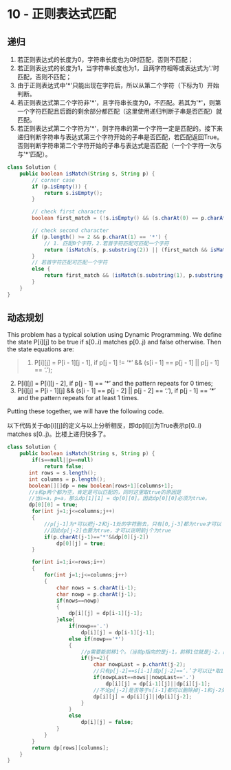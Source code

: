 # 10 - 正则表达式匹配



## 递归

1. 若正则表达式的长度为0，字符串长度也为0时匹配，否则不匹配；
2. 若正则表达式的长度为1，当字符串长度也为1，且两字符相等或表达式为'.'时匹配，否则不匹配；
3. 由于正则表达式中'\*'只能出现在字符后，所以从第二个字符（下标为1）开始判断。
4. 若正则表达式第二个字符非'\*'，且字符串长度为0，不匹配。若其为'\*'，则第一个字符匹配且后面的剩余部分都匹配（这里使用递归判断子串是否匹配）就匹配。
5. 若正则表达式第二个字符为'\*'，则字符串的第一个字符一定是匹配的。接下来递归判断字符串与表达式第三个字符开始的子串是否匹配，若匹配返回True。否则判断字符串第二个字符开始的子串与表达式是否匹配（一个个字符一次与与'\*'匹配）。


```java
class Solution {
    public boolean isMatch(String s, String p) {
        // corner case
        if (p.isEmpty()) {
            return s.isEmpty();
        }

        // check first character
        boolean first_match = (!s.isEmpty() && (s.charAt(0) == p.charAt(0) || p.charAt(0) == '.'));

        // check second character
        if (p.length() >= 2 && p.charAt(1) == '*') {
            // 1. 匹配0个字符，2.若首字符匹配可匹配一个字符
            return (isMatch(s, p.substring(2)) || (first_match && isMatch(s.substring(1), p)));
        } 
        // 若首字符匹配可匹配一个字符
        else {
            return first_match && (isMatch(s.substring(1), p.substring(1)));
        }
    }
}
```


## 动态规划

This problem has a typical solution using Dynamic Programming. We define the state P[i][j] to be true if s[0..i) matches p[0..j) and false otherwise. Then the state equations are: 
>1. P[i][j] = P[i - 1][j - 1], if p[j - 1] != ‘\*’ && (s[i - 1] == p[j - 1] || p[j - 1] == ‘.’); 
2. P[i][j] = P[i][j - 2], if p[j - 1] == ‘\*’ and the pattern repeats for 0 times; 
3. P[i][j] = P[i - 1][j] && (s[i - 1] == p[j - 2] || p[j - 2] == ‘.’), if p[j - 1] == ‘\*’ and the pattern repeats for at least 1 times. 

Putting these together, we will have the following code.

以下代码关于dp[i][j]的定义与以上分析相反，即dp[i][j]为True表示p[0..i) matches s[0..j)。比楼上递归快多了。

```java
class Solution {
    public boolean isMatch(String s, String p) {
        if(s==null||p==null)
            return false;
       int rows = s.length();
       int columns = p.length();
       boolean[][]dp = new boolean[rows+1][columns+1];
       //s和p两个都为空，肯定是可以匹配的，同时这里取true的原因是
       //当s=a，p=a，那么dp[1][1] = dp[0][0]。因此dp[0][0]必须为true。
       dp[0][0] = true;
        for(int j=1;j<=columns;j++)
        {   
            //p[j-1]为*可以把j-2和j-1处的字符删去，只有[0,j-3]都为true才可以
            //因此dp[j-2]也要为true，才可以说明前j个为true
            if(p.charAt(j-1)=='*'&&dp[0][j-2])
                dp[0][j] = true;
        }

        for(int i=1;i<=rows;i++)
        {
            for(int j=1;j<=columns;j++)
            {
                char nows = s.charAt(i-1);
                char nowp = p.charAt(j-1);
                if(nows==nowp)
                {
                    dp[i][j] = dp[i-1][j-1];
                }else{
                    if(nowp=='.')
                        dp[i][j] = dp[i-1][j-1];
                    else if(nowp=='*')
                    {
                        //p需要能前移1个。（当前p指向的是j-1，前移1位就是j-2，因此为j>=2）
                        if(j>=2){
                            char nowpLast = p.charAt(j-2);
                            //只有p[j-2]==s[i-1]或p[j-2]==‘.’才可以让*取1个或者多个字符：
                            if(nowpLast==nows||nowpLast=='.')
                                dp[i][j] = dp[i-1][j]||dp[i][j-1];
                            //不论p[j-2]是否等于s[i-1]都可以删除掉j-1和j-2处字符：
                            dp[i][j] = dp[i][j]||dp[i][j-2];
                        }
                    }
                    else
                        dp[i][j] = false;
                }
            }
        }
        return dp[rows][columns];
    }
}

```
